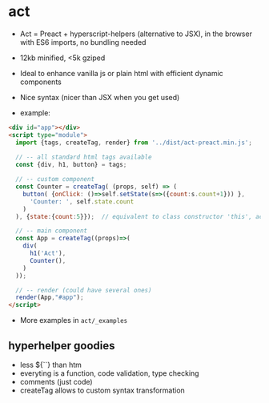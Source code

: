 # act

- Act = Preact + hyperscript-helpers (alternative to JSX),  in the browser with ES6 imports, no bundling needed
- 12kb minified, <5k gziped
- Ideal to enhance vanilla js or plain html with efficient dynamic components
- Nice syntax (nicer than JSX when you get used)

- example:

```html
<div id="app"></div>
<script type="module">
  import {tags, createTag, render} from '../dist/act-preact.min.js';
  
  // -- all standard html tags available
  const {div, h1, button} = tags;

  // -- custom component
  const Counter = createTag( (props, self) => (
    button( {onClick: ()=>self.setState(s=>({count:s.count+1})) },
      'Counter: ', self.state.count
    )
  ), {state:{count:5}});  // equivalent to class constructor 'this', accessed with `self` above

  // -- main component
  const App = createTag((props)=>(
    div( 
      h1('Act'),
      Counter(),
    )
  ));

  // -- render (could have several ones)
  render(App,"#app");  
</script>
```

- More examples in `act/_examples`


## hyperhelper goodies

- less ${``} than htm
- everyting is a function, code validation, type checking
- comments (just code)
- createTag allows to custom syntax transformation